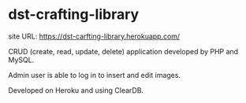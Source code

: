 # dst-crafting-library
site URL: https://dst-carfting-library.herokuapp.com/

CRUD (create, read, update, delete) application developed by PHP and MySQL.

Admin user is able to log in to insert and edit images.

Developed on Heroku and using ClearDB.
